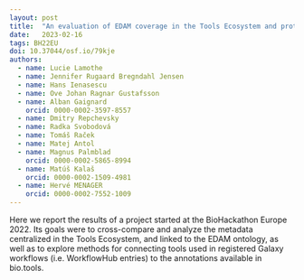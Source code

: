 ```yaml
---
layout: post
title:  "An evaluation of EDAM coverage in the Tools Ecosystem and prototype integration of Galaxy and WorkflowHub systems"
date:   2023-02-16
tags: BH22EU
doi: 10.37044/osf.io/79kje
authors:
  - name: Lucie Lamothe
  - name: Jennifer Rugaard Bregndahl Jensen
  - name: Hans Ienasescu
  - name: Ove Johan Ragnar Gustafsson
  - name: Alban Gaignard
    orcid: 0000-0002-3597-8557
  - name: Dmitry Repchevsky
  - name: Radka Svobodová
  - name: Tomáš Raček
  - name: Matej Antol
  - name: Magnus Palmblad
    orcid: 0000-0002-5865-8994
  - name: Matúš Kalaš
    orcid: 0000-0002-1509-4981
  - name: Hervé MENAGER
    orcid: 0000-0002-7552-1009
---
```


Here we report the results of a project started at the BioHackathon Europe 2022. Its goals were to cross-compare and analyze the metadata centralized in the Tools Ecosystem, and linked to the EDAM ontology, as well as to explore methods for connecting tools used in registered Galaxy workflows (i.e. WorkflowHub entries) to the annotations available in bio.tools.


